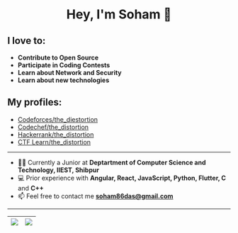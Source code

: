 <h1 align="center">Hey, I'm Soham 👋</h1>

## I love to:
 - **Contribute to Open Source**
 - **Participate in Coding Contests**
 - **Learn about Network and Security**
 - **Learn about new technologies**


## My profiles:
 - <a href="https://codeforces.com/profile/the_distortion" target="blank">Codeforces/the_diestortion</a>
 - <a href="https://www.codechef.com/users/the_distortion" target="blank">Codechef/the_distortion</a>
 - <a href="https://www.hackerrank.com/the_distortion" target="blank">Hackerrank/the_distortion</a>
 - <a href="https://ctflearn.com/user/the_distortion" target="blank">CTF Learn/the_distortion</a>

<hr>

- 👨‍🎓 Currently a Junior at **Deptartment of Computer Science and Technology, IIEST, Shibpur**
- 💻 Prior experience with **Angular, React, JavaScript, Python, Flutter, C** and **C++**
- 📫 Feel free to contact me **soham86das@gmail.com**

<hr>

|<img src="https://github-readme-stats.vercel.app/api?username=the-distortion&&show_icons=true&count_private=true"/>|<img src="https://github-readme-streak-stats.herokuapp.com/?user=the-distortion"/>|
|---|---|
